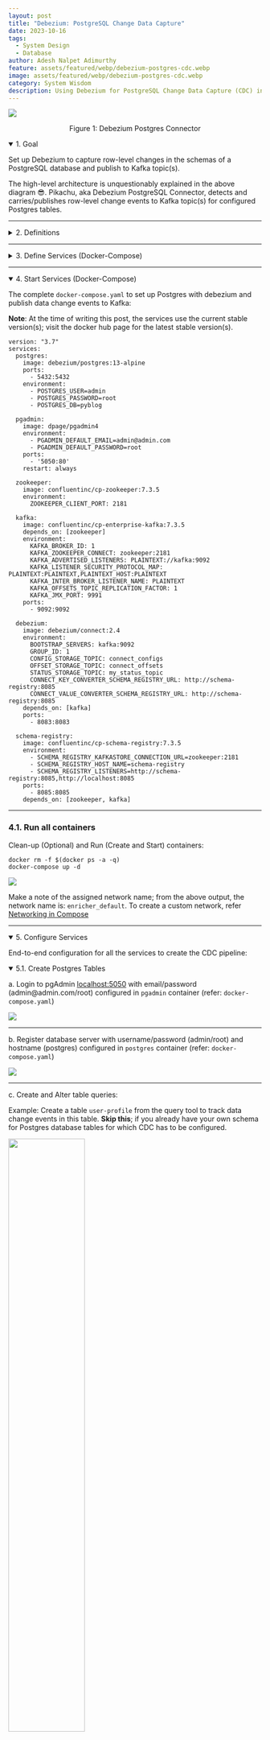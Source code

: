 ```yaml
---
layout: post
title: "Debezium: PostgreSQL Change Data Capture"
date: 2023-10-16
tags:
  - System Design
  - Database
author: Adesh Nalpet Adimurthy
feature: assets/featured/webp/debezium-postgres-cdc.webp
image: assets/featured/webp/debezium-postgres-cdc.webp
category: System Wisdom
description: Using Debezium for PostgreSQL Change Data Capture (CDC) involves setting up a pipeline to capture and stream row-level changes from PostgreSQL to Kafka. The process includes configuring PostgreSQL, Kafka, Zookeeper, and Debezium using Docker. The article provides detailed steps for setting up each component, creating PostgreSQL tables, configuring Debezium connectors, and validating the pipeline by consuming Kafka messages. This setup enables real-time data synchronization and processing.
---
```


<img class="center-image" src="./assets/featured/webp/debezium-postgres-cdc.webp" /> 
<p style="text-align: center;">Figure 1: Debezium Postgres Connector</p>

<details open><summary class="h3">1. Goal</summary>
<p>Set up Debezium to capture row-level changes in the schemas of a PostgreSQL database and publish to Kafka topic(s).</p>

<p>The high-level architecture is unquestionably explained in the above diagram 😎. Pikachu, aka Debezium PostgreSQL Connector, detects and carries/publishes row-level change events to Kafka topic(s) for configured Postgres tables.</p>
</details>

<hr class="hr">

<details><summary class="h3">2. Definitions</summary>

<h3 id="cdc">2.1. Change Data Capture (CDC)</h3>
<p>In databases, change data capture (CDC) is a set of software design patterns used to determine and track the data that has changed (the "deltas") so that action can be taken using the changed data [1].</p>

<hr class="hr">

<h3 id="debezium">2.2. Debezium</h3>
<p>Debezium is a set of distributed services to capture changes in your databases so that your applications can see those changes and respond to them. Debezium records all row-level changes within each database table in a change event stream, and applications simply read these streams to see the change events in the same order in which they occurred [2].</p>

<hr class="hr">

<h3 id="connectors">2.3. Debezium Connectors</h3>
<p>A library of connectors that capture changes from a variety of database management systems and produce events with very similar structures, making it far easier for your applications to consume and respond to the events regardless of where the changes originated [3].</p>

<hr class="hr">

<h3 id="postgresql-connector">2.4. Debezium connector for PostgreSQL</h3>
<p>The Debezium PostgreSQL connector captures row-level changes in the schemas of a PostgreSQL database [4].</p>

<hr class="hr">

<h3 id="kafka">2.5. Kafka</h3>
<p>Apache Kafka is a distributed data store optimized for ingesting and processing streaming data in real-time. Streaming data is data that is continuously generated by thousands of data sources, which typically send the data records in simultaneously [5].</p>

<hr class="hr">

<h3 id="kafka-connect">2.6. Kafka Connect</h3>
<p>Kafka Connect is a tool for scalably and reliably streaming data between Apache Kafka and other systems. It makes it simple to quickly define connectors that move large collections of data into and out of Kafka [6].</p>

</details>

<hr class="hr">

<details><summary class="h3">3. Define Services (Docker-Compose)</summary>
<p>As a generate note, If you use Mac M1/M2, ensure the docker image has <code>linux/arm64</code> OS/ARCH.</p>
<p><img class="center-image" src="./assets/posts/docker-debezium-arch.png" /> </p>

<p>Section 3.x covers the breakdown of each service/docker image used in <code>docker-compose.yaml</code> file, if you have worked with docker before, skip the section and pick up the entire file from section 4 instead.</p>

<p>Break down of services in <code>docker-compose.yaml</code></p>

<ul>
<li><p><b>Postgres</b>: The database containing the table(s) for which CDC is tracked.</p></li>

<li><p><b>Kafka</b> and <b>Zookeeper</b>: The event broker where CDC events are stored.</p></li>

<li><p><b>Schema Registry</b>: To serialize/deserialize CDC message(s) using Avro schema.</p></li>

<li><p><b>Debezium</b>: Responsible for capturing the row-level changes made to Postgres table(s) and streaming them to a Kafka topic.</p></li>
</ul>

<details><summary class="h3">3.1. PostgreSQL</summary>
<p><a href="https://hub.docker.com/r/debezium/postgres">debezium/postgres</a>: PostgreSQL for use with Debezium change data capture. This image is based upon <a href="https://hub.docker.com/_/postgres/">postgres</a> along with <a href="https://www.postgresql.org/docs/11/logicaldecoding-explanation.html">logical decoding</a> plugin from <a href="https://github.com/debezium/">Debezium</a></p>

<p><a href="https://hub.docker.com/r/dpage/pgadmin4/">dpage/pgadmin4</a> (Optional): Web browser version of <a href="https://www.pgadmin.org/download/pgadmin-4-container/">pgAdmin 4</a> for the ease of running DML and DDL operations on PostgreSQL.</p>

<pre><code>
postgres:
  image: debezium/postgres:13-alpine
  ports:
    - 5432:5432
  environment:
    - POSTGRES_USER=admin
    - POSTGRES_PASSWORD=root
    - POSTGRES_DB=pyblog

pgadmin:
  image: dpage/pgadmin4
  environment:
    - PGADMIN_DEFAULT_EMAIL=admin@admin.com
    - PGADMIN_DEFAULT_PASSWORD=root
  ports:
    - '5050:80'
  restart: always
</code></pre>
</details>

<hr class="hr">

<details><summary class="h3">3.2. Kafka and Zookeeper</summary>

<p>Confluent Platform Docker images for Kafka: <a href="https://hub.docker.com/r/confluentinc/cp-enterprise-kafka/">confluentinc/cp-enterprise-kafka/postgres</a> and Zookeeper: <a href="https://hub.docker.com/r/confluentinc/cp-zookeeper">confluentinc/cp-zookeeper</a>. The below example is for version <code>7.3</code>, a more recent version, i.e., <code>7.5</code> onwards, Confluent recommends <a href="https://docs.confluent.io/platform/current/kafka-metadata/kraft.html">KRaft</a> mode for new deployments, and Zookeeper is deprecated.</p>

<pre><code>
zookeeper:
  image: confluentinc/cp-zookeeper:7.3.5
  environment:
    ZOOKEEPER_CLIENT_PORT: 2181

kafka:
  image: confluentinc/cp-enterprise-kafka:7.3.5
  depends_on: [zookeeper]
  environment:
    KAFKA_BROKER_ID: 1
    KAFKA_ZOOKEEPER_CONNECT: zookeeper:2181
    KAFKA_ADVERTISED_LISTENERS: PLAINTEXT://kafka:9092
    KAFKA_LISTENER_SECURITY_PROTOCOL_MAP: PLAINTEXT:PLAINTEXT,PLAINTEXT_HOST:PLAINTEXT
    KAFKA_INTER_BROKER_LISTENER_NAME: PLAINTEXT
    KAFKA_OFFSETS_TOPIC_REPLICATION_FACTOR: 1
    KAFKA_JMX_PORT: 9991
  ports:
    - 9092:9092
</code></pre>

</details>

<hr class="hr">

<details><summary class="h3">3.3. Debezium and Schema Registry</summary>

<p><a href="https://hub.docker.com/r/debezium/connect">debezium/connect</a> image defines a runnable <a href="https://kafka.apache.org/documentation.html#connect">Kafka Connect</a> service preconfigured with all Debezium connectors; it monitors database management system(s) for changing data and then forwards those changes directly into Kafka topics organized by server, database, and table.
</p>

<p><a href="https://hub.docker.com/r/confluentinc/cp-schema-registry">confluentinc/cp-schema-registry</a> enables client applications to read and write Avro data, in this case, to serialize and deserialize CDC messages.
</p>

<pre><code>
debezium:
  image: debezium/connect:2.4
  environment:
    BOOTSTRAP_SERVERS: kafka:9092
    GROUP_ID: 1
    CONFIG_STORAGE_TOPIC: connect_configs
    OFFSET_STORAGE_TOPIC: connect_offsets
    STATUS_STORAGE_TOPIC: my_status_topic
    CONNECT_KEY_CONVERTER_SCHEMA_REGISTRY_URL: http://schema-registry:8085
    CONNECT_VALUE_CONVERTER_SCHEMA_REGISTRY_URL: http://schema-registry:8085
  depends_on: [kafka]
  ports:
    - 8083:8083

schema-registry:
  image: confluentinc/cp-schema-registry:7.3.5
  environment:
    - SCHEMA_REGISTRY_KAFKASTORE_CONNECTION_URL=zookeeper:2181
    - SCHEMA_REGISTRY_HOST_NAME=schema-registry
    - SCHEMA_REGISTRY_LISTENERS=http://schema-registry:8085,http://localhost:8085
  ports:
    - 8085:8085
  depends_on: [zookeeper, kafka]
</code></pre>

</details>

</details>

<hr class="hr">

<details open><summary class="h3">4. Start Services (Docker-Compose)</summary>

<p>The complete <code>docker-compose.yaml</code> to set up Postgres with debezium and publish data change events to Kafka:</p>

<p><b>Note</b>: At the time of writing this post, the services use the current stable version(s); visit the docker hub page for the latest stable version(s).</p>

<pre><code>version: "3.7"
services:
  postgres:
    image: debezium/postgres:13-alpine
    ports:
      - 5432:5432
    environment:
      - POSTGRES_USER=admin
      - POSTGRES_PASSWORD=root
      - POSTGRES_DB=pyblog

  pgadmin:
    image: dpage/pgadmin4
    environment:
      - PGADMIN_DEFAULT_EMAIL=admin@admin.com
      - PGADMIN_DEFAULT_PASSWORD=root
    ports:
      - '5050:80'
    restart: always

  zookeeper:
    image: confluentinc/cp-zookeeper:7.3.5
    environment:
      ZOOKEEPER_CLIENT_PORT: 2181

  kafka:
    image: confluentinc/cp-enterprise-kafka:7.3.5
    depends_on: [zookeeper]
    environment:
      KAFKA_BROKER_ID: 1
      KAFKA_ZOOKEEPER_CONNECT: zookeeper:2181
      KAFKA_ADVERTISED_LISTENERS: PLAINTEXT://kafka:9092
      KAFKA_LISTENER_SECURITY_PROTOCOL_MAP: PLAINTEXT:PLAINTEXT,PLAINTEXT_HOST:PLAINTEXT
      KAFKA_INTER_BROKER_LISTENER_NAME: PLAINTEXT
      KAFKA_OFFSETS_TOPIC_REPLICATION_FACTOR: 1
      KAFKA_JMX_PORT: 9991
    ports:
      - 9092:9092

  debezium:
    image: debezium/connect:2.4
    environment:
      BOOTSTRAP_SERVERS: kafka:9092
      GROUP_ID: 1
      CONFIG_STORAGE_TOPIC: connect_configs
      OFFSET_STORAGE_TOPIC: connect_offsets
      STATUS_STORAGE_TOPIC: my_status_topic
      CONNECT_KEY_CONVERTER_SCHEMA_REGISTRY_URL: http://schema-registry:8085
      CONNECT_VALUE_CONVERTER_SCHEMA_REGISTRY_URL: http://schema-registry:8085
    depends_on: [kafka]
    ports:
      - 8083:8083

  schema-registry:
    image: confluentinc/cp-schema-registry:7.3.5
    environment:
      - SCHEMA_REGISTRY_KAFKASTORE_CONNECTION_URL=zookeeper:2181
      - SCHEMA_REGISTRY_HOST_NAME=schema-registry
      - SCHEMA_REGISTRY_LISTENERS=http://schema-registry:8085,http://localhost:8085
    ports:
      - 8085:8085
    depends_on: [zookeeper, kafka]
</code></pre>

<hr class="hr">

<h3>4.1. Run all containers</h3>

<p>Clean-up (Optional) and Run (Create and Start) containers:</p>
<pre><code>docker rm -f $(docker ps -a -q)
docker-compose up -d
</code></pre>

<p><img class="center-image" src="./assets/posts/debezium-docker-compose-up.png" /> </p>
<p>Make a note of the assigned network name; from the above output, the network name is: <code>enricher_default</code>. To create a custom network, refer <a href="https://docs.docker.com/compose/networking/">Networking in Compose</a></p>

</details>

<hr class="hr">

<details open><summary class="h3">5. Configure Services</summary>

<p>End-to-end configuration for all the services to create the CDC pipeline:</p>

<details open><summary class="h3">5.1. Create Postgres Tables</summary>

<p>a. Login to pgAdmin <a href="http://localhost:5050">localhost:5050</a> with email/password (admin@admin.com/root) configured in <code>pgadmin</code> container (refer: <code>docker-compose.yaml</code>)</p>
<p><img class="center-image" src="./assets/posts/debezium-pg-login.png" /> </p>

<hr class="hr">

<p>b. Register database server with username/password (admin/root) and hostname (postgres) configured in <code>postgres</code> container (refer: <code>docker-compose.yaml</code>)</p>
<p><img class="center-image" src="./assets/posts/debezium-pg-register.png" /> </p>

<hr class="hr">

<p>c. Create and Alter table queries:</p>
<p>Example: Create a table <code>user-profile</code> from the query tool to track data change events in this table. <b>Skip this</b>; if you already have your own schema for Postgres database tables for which CDC has to be configured.</p>
<p><img class="center-image" style="width: 55%;" src="./assets/posts/debezium-pg-query-tool.png" /> </p>

<pre><code>CREATE TABLE user_profile (
  user_id INT NOT NULL,
  full_name VARCHAR(64) NOT NULL,
  email VARCHAR(255) NOT NULL,
  PRIMARY KEY (user_id),
  UNIQUE (email)
);

ALTER TABLE user_profile REPLICA IDENTITY FULL;
</code></pre>

<p>Setting the table's replication identity to <code>full</code> infers that the entire row is used as the identifier for change-tracking.</p>

</details>

<hr class="hr">

<details open><summary class="h3">5.2. Set up Debezium Postgres Connector (Kafka Connect)</summary>

<p>a. Check the status of the Kafka Connect service:</p>
<pre><code>curl -H "Accept:application/json" localhost:8083/</code></pre>

<p><img src="./assets/posts/debezium-connector-status.png" /> </p>

<hr class="hr">

<p>b. Register the Debezium Postgres connector:</p>
<p>Create a file <code>debezium.json</code>, the Debezium Postgres connector configuration, where <code>user_profile</code> is the table being tracked</p> 

<pre><code>{
    "name": "postgresql-connector",
    "config": {
        "connector.class": "io.debezium.connector.postgresql.PostgresConnector",
        "plugin.name": "pgoutput",
        "database.hostname": "postgres",
        "database.port": "5432",
        "database.user": "admin",
        "database.password": "root",
        "database.dbname": "pyblog",
        "database.server.name": "postgres",
        "table.include.list": "public.user_profile",
        "table.whitelist": "public.user_profile",
        "database.tcpKeepAlive": true,
        "topic.prefix": "topic_user_profile"
    }
}
</code></pre>

<p>This command uses the Kafka Connect service’s API to submit a POST request against the <code>/connectors</code> resource with a JSON document that describes the new connector (called <code>postgresql-connector</code>).</p>

<pre><code>curl -i -X POST -H "Accept:application/json" -H "Content-Type:application/json" localhost:8083/connectors/ --data "@debezium.json"</code></pre>

<p><img src="./assets/posts/debezium-connector-register.png" /> </p>

<hr class="hr">

<p>c. Check the list of connectors registered with Kafka Connect:</p>

<pre><code>curl -H "Accept:application/json" localhost:8083/connectors/</code></pre>

<p><img src="./assets/posts/debezium-connector-list.png" /> </p>

</details>

<hr class="hr">

<details open><summary class="h3">5.3. View Kafka Messages</summary>

<p>a. Pull kafkacat docker image:</p>

<pre><code>docker pull confluentinc/cp-kafkacat:7.1.9</code></pre>

<a href="https://hub.docker.com/r/confluentinc/cp-kafkacat/">kafkacat</a> is a commandline tool for interacting with Kafka brokers. It can be used to produce and consume messages, as well as query metadata.

<hr class="hr">

<p>b. Listing topics on a broker:</p>
<p>For the Kafka broker is accessible as <code>kafka:9092</code> on the Docker network <code>enricher_default</code>, list topics by running:</p>

<pre><code>docker run --tty \
--network enricher_default \
confluentinc/cp-kafkacat:7.1.9 \
kafkacat -b kafka:9092 \
-L
</code></pre>

<hr class="hr">

<p>c. Consuming messages from a topic:</p>

<p>For the Kafka broker is accessible as <code>kafka:9092</code> on the Docker network <code>enricher_default</code>, print messages and their associated metadata from topic <code>topic_user_profile.public.user_profile</code>:</p>

<pre><code>docker run --tty \
--network enricher_default \
confluentinc/cp-kafkacat:7.1.9 \
kafkacat -b kafka:9092 -C \
-t topic_user_profile.public.user_profile
</code></pre>

<p><img src="./assets/posts/debezium-connector-error.png" /> </p>

<p>If you get the error <code>% ERROR: Topic topic_user_profile.public.user_profile error: Broker: Leader not available</code>, run the same command again!</p>

</details>

</details>

<hr class="hr">

<details open><summary class="h3">6. Moment of Truth 🚀</summary>

<p>a. Insert/Update a row in Postgres table:</p>
<p>For the table, Debezium CDC is configured; Following the example, creating a row in <code>user_profile</code></p>

<pre><code>INSERT INTO user_profile
 (user_id, full_name, email) 
VALUES
 (1,'John Ross', 'john.ross@pyblog.xyz');
</code></pre>

<p>b. Validate messages in Kafka topic:</p>
<p>Consuming the Kafka messages, as mentioned in 3.2.4, section c, the output for inserting a new row:</p>

<p><img src="./assets/posts/debezium-connector-cdc.png" /> </p>

<hr class="hr">

<p>c. Stop services and delete Docker Containers:</p>

<p>To stop all the services and delete the docker containers, run:</p>

<pre><code>docker-compose down
docker rm -f $(docker ps -a -q)</code></pre>

<p><img class="center-image" src="./assets/posts/debezium-connector-kill.png" /> </p>

</details>

<hr class="hr">

<details open><summary class="h3">7. Conclusion</summary>
<p>The post demonstrated how to capture data change events with Debezium by streaming data from a PostgreSQL database to Kafka.</p>

<p>Change Data Capture (CDC) has a lot of use cases, some of the top uses:
Updating/Invalidating Cache, Enriching Data/Logs from Entity Identifiers, Real-time data loading into Data Warehouse(s) and search engine(s), Synchronize data (on-premises to cloud), Microservices Data exchange with the Outbox Pattern and many more.
</p>

<p><b>Whats' next</b>: In the next post, we see how to process the CDC events with stream processing engines such as <a href="https://flink.apache.org/">Apache Flink</a>, cache the transformed data (<a href="https://flink.apache.org/2021/01/18/using-rocksdb-state-backend-in-apache-flink-when-and-how/">RockDB</a>), and enrich/cleanse other events with more meaningful information than their raw versions without having to query the source database.</p>
</details>

<hr class="hr">

<details><summary class="h3">8. References</summary>

<pre><code>
[1] Wikipedia Contributors, “Change data capture,” Wikipedia, Feb. 04, 2019. https://en.wikipedia.org/wiki/Change_data_capture

[2] “Debezium Documentation :: Debezium Documentation,” debezium.io. https://debezium.io/documentation/reference/stable/index.html

[3] “Connectors :: Debezium Documentation,” debezium.io. https://debezium.io/documentation/reference/stable/connectors/index.html

[4] “Debezium connector for PostgreSQL :: Debezium Documentation,” debezium.io. https://debezium.io/documentation/reference/stable/connectors/postgresql.html (accessed Oct. 21, 2023).

[5] “What is Apache Kafka? | AWS,” Amazon Web Services, Inc. https://aws.amazon.com/msk/what-is-kafka/

[6] “Kafka Connect | Confluent Documentation,” docs.confluent.io. https://docs.confluent.io/platform/current/connect/index.html
‌
‌[7] J. P. Alvim, “Streaming data from PostgreSQL to s3 using Debezium, Kafka and Python,” Medium, Feb. 11, 2023. https://medium.com/@joaopaulonobregaalvim/streaming-data-from-postgresql-to-s3-using-debezium-kafka-and-python-16c6cdd6dc1e (accessed Oct. 21, 2023).

[8] D. Danushka, “Configuring Debezium to Capture PostgreSQL Changes with Docker Compose,” Tributary Data, Aug. 16, 2021. https://medium.com/event-driven-utopia/configuring-debezium-to-capture-postgresql-changes-with-docker-compose-224742ca5372 (accessed Oct. 21, 2023).

</code></pre>

</details>
